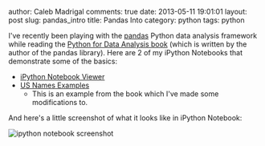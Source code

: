 author: Caleb Madrigal
comments: true
date: 2013-05-11 19:01:01
layout: post
slug: pandas_intro
title: Pandas Into
category: python
tags: python

I've recently been playing with the [pandas](http://pandas.pydata.org/) Python data analysis framework while reading the [Python for Data Analysis book](http://shop.oreilly.com/product/0636920023784.do) (which is written by the author of the pandas library).  Here are 2 of my iPython Notebooks that demonstrate some of the basics:

* [iPython Notebook Viewer](http://nbviewer.ipython.org/urls/raw.github.com/calebmadrigal/ipython_notebooks/master/PandasTesting1.ipynb)
* [US Names Examples](http://nbviewer.ipython.org/urls/raw.github.com/calebmadrigal/ipython_notebooks/master/PandasBabyNameAnalysis.ipynb)
    - This is an example from the book which I've made some modifications to.

And here's a little screenshot of what it looks like in iPython Notebook:

![ipython notebook screenshot](/static/images/pandas_intro_screenshot.png)

